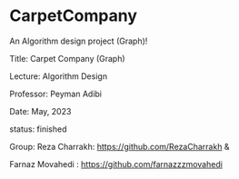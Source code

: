 # CarpetCompany
An Algorithm design project (Graph)!

Title: Carpet Company (Graph)

Lecture: Algorithm Design

Professor: Peyman Adibi

Date: May, 2023

status: finished

Group:
Reza Charrakh: https://github.com/RezaCharrakh &

Farnaz Movahedi : https://github.com/farnazzzmovahedi
